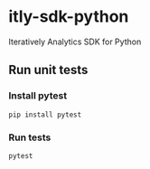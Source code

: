 # itly-sdk-python
Iteratively Analytics SDK for Python

## Run unit tests

### Install pytest

```
pip install pytest
```

### Run tests

```
pytest
```

